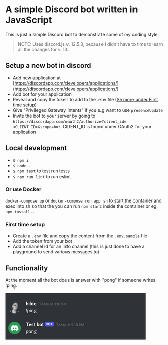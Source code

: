 
# A simple Discord bot written in JavaScript

This is just a simple Discord bot to demonstrate some of my coding style.

> NOTE: Uses discord.js v. 12.5.3, because I didn't have to time to learn all the changes for v. 13.

## Setup a new bot in discord

- Add new application at [https://discordapp.com/developers/applications/](https://discordapp.com/developers/applications/)
- Add bot for your application
- Reveal and copy the token to add to the .env file ([Se more under First time setup](#first-time-setup))
- Give "Privileged Gateway Intents" if you e.g want to use `presenceUpdate`
- Invite the bot to your server by going to `https://discordapp.com/oauth2/authorize?client_id=<CLIENT_ID>&scope=bot`. CLIENT_ID is found under OAuth2 for your application

## Local development

- `$ npm i`
- `$ node .`
- `$ npm test` to test run tests
- `$ npm run lint` to run eslint

### Or use Docker

`docker-compose up` or `docker-compose run app sh` to start the container and exec into sh so that the you can run `npm start` inside the container or eg. `npm install..`

### First time setup

- Create a `.env` file and copy the content from the `.env.sample` file
- Add the token from your bot
- Add a channel id for an info channel (this is just done to have a playground to send various messages to)

## Functionality

At the moment all the bot does is answer with "pong" if someone writes !ping.

![example](discord-ping-pong.png)
